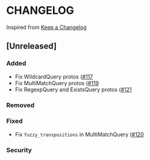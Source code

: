 # CHANGELOG

Inspired from [Keep a Changelog](https://keepachangelog.com/en/1.0.0/)

## [Unreleased]
### Added
- Fix WildcardQuery protos ([#117](https://github.com/opensearch-project/opensearch-protobufs/pull/117)
- Fix MultiMatchQuery protos ([#119](https://github.com/opensearch-project/opensearch-protobufs/pull/119)
- Fix RegexpQuery and ExistsQuery protos ([#121](https://github.com/opensearch-project/opensearch-protobufs/pull/121)

### Removed

### Fixed
- Fix `fuzzy_transpositions` in MultiMatchQuery ([#120](https://github.com/opensearch-project/opensearch-protobufs/pull/120)

### Security
